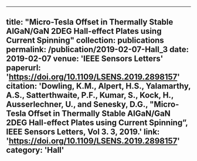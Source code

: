 ---
title: "Micro-Tesla Offset in Thermally Stable AlGaN/GaN 2DEG Hall-effect Plates using Current Spinning"
collection: publications
permalink: /publication/2019-02-07-Hall_3
date: 2019-02-07
venue: 'IEEE Sensors Letters'
paperurl: 'https://doi.org/10.1109/LSENS.2019.2898157'
citation: 'Dowling, K.M., Alpert, H.S., Yalamarthy, A.S., Satterthwaite, P.F., Kumar, S., Kock, H., Ausserlechner, U., and Senesky, D.G., &quot;Micro-Tesla Offset in Thermally Stable AlGaN/GaN 2DEG Hall-effect Plates using Current Spinning”, IEEE Sensors Letters, Vol 3. 3, 2019.'
link: 'https://doi.org/10.1109/LSENS.2019.2898157'
category: 'Hall'
----